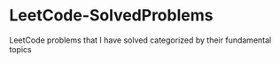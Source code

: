 # LeetCode-SolvedProblems
LeetCode problems that I have solved categorized by their fundamental topics
